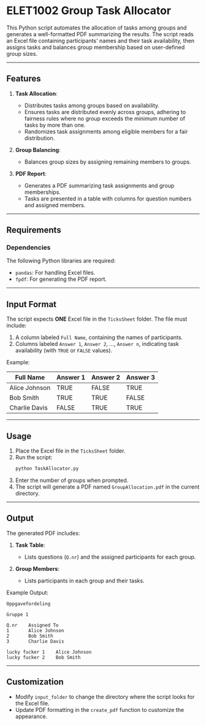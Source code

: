 # ELET1002 Group Task Allocator

This Python script automates the allocation of tasks among groups and generates a well-formatted PDF summarizing the results. The script reads an Excel file containing participants' names and their task availability, then assigns tasks and balances group membership based on user-defined group sizes.

---

## Features

1. **Task Allocation**:
   - Distributes tasks among groups based on availability.
   - Ensures tasks are distributed evenly across groups, adhering to fairness rules where no group exceeds the minimum number of tasks by more than one.
   - Randomizes task assignments among eligible members for a fair distribution.

2. **Group Balancing**:
   - Balances group sizes by assigning remaining members to groups.

3. **PDF Report**:
   - Generates a PDF summarizing task assignments and group memberships.
   - Tasks are presented in a table with columns for question numbers and assigned members.

---

## Requirements

### Dependencies
The following Python libraries are required:
- `pandas`: For handling Excel files.
- `fpdf`: For generating the PDF report.

---

## Input Format

The script expects **ONE** Excel file in the `TicksSheet` folder. The file must include:

1. A column labeled `Full Name`, containing the names of participants.
2. Columns labeled `Answer 1`, `Answer 2`, ..., `Answer n`, indicating task availability (with `TRUE` or `FALSE` values).

Example:

| Full Name                | Answer 1 | Answer 2 | Answer 3 |
|--------------------------|----------|----------|----------|
| Alice Johnson            | TRUE     | FALSE    | TRUE     |
| Bob Smith                | TRUE     | TRUE     | FALSE    |
| Charlie Davis            | FALSE    | TRUE     | TRUE     |

---

## Usage

1. Place the Excel file in the `TicksSheet` folder.
2. Run the script:
   ```bash
   python TaskAllocator.py
   ```
3. Enter the number of groups when prompted.
4. The script will generate a PDF named `GroupAllocation.pdf` in the current directory.

---

## Output

The generated PDF includes:

1. **Task Table**:
   - Lists questions (`Q.nr`) and the assigned participants for each group.

2. **Group Members**:
   - Lists participants in each group and their tasks.

Example Output:

```
Oppgavefordeling

Gruppe 1

Q.nr    Assigned To
1       Alice Johnson
2       Bob Smith
3       Charlie Davis

lucky fucker 1    Alice Johnson
lucky fucker 2    Bob Smith
```

---

## Customization

- Modify `input_folder` to change the directory where the script looks for the Excel file.
- Update PDF formatting in the `create_pdf` function to customize the appearance.
